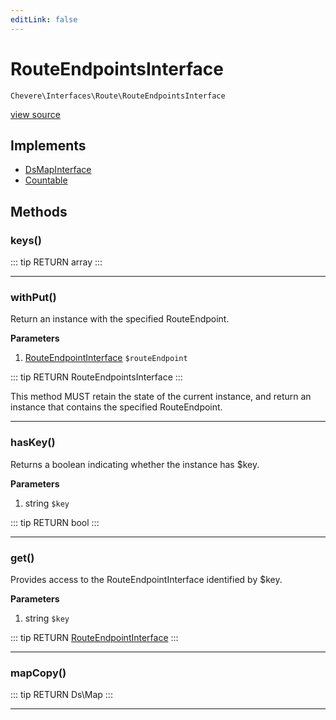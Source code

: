 ```yaml
---
editLink: false
---
```


# RouteEndpointsInterface

`Chevere\Interfaces\Route\RouteEndpointsInterface`

[view source](https://github.com/chevere/chevere/blob/master/interfaces/Route/RouteEndpointsInterface.php)

## Implements

- [DsMapInterface](../DataStructures/DsMapInterface.md)
- [Countable](https://www.php.net/manual/class.countable)

## Methods

### keys()

::: tip RETURN
array
:::

---

### withPut()

Return an instance with the specified RouteEndpoint.

**Parameters**

1. [RouteEndpointInterface](./RouteEndpointInterface.md) `$routeEndpoint`

::: tip RETURN
RouteEndpointsInterface
:::

This method MUST retain the state of the current instance, and return
an instance that contains the specified RouteEndpoint.

---

### hasKey()

Returns a boolean indicating whether the instance has $key.

**Parameters**

1. string `$key`

::: tip RETURN
bool
:::

---

### get()

Provides access to the RouteEndpointInterface identified by $key.

**Parameters**

1. string `$key`

::: tip RETURN
[RouteEndpointInterface](./RouteEndpointInterface.md)
:::

---

### mapCopy()

::: tip RETURN
Ds\Map
:::

---
